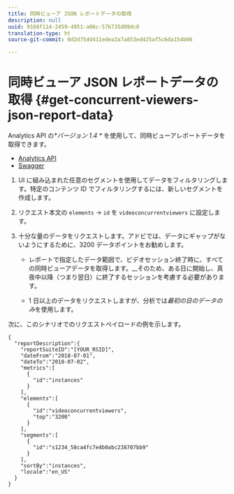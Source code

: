 ```yaml
---
title: 同時ビューア JSON レポートデータの取得
description: null
uuid: 9168f114-2459-4951-a06c-57b735d09dc0
translation-type: ht
source-git-commit: 0d2d75dd411edea2a7a853ed425af5c6da154b06

---
```



# 同時ビューア JSON レポートデータの取得 {#get-concurrent-viewers-json-report-data}

Analytics API の&#x200B;_*&#x200B;バージョン 1.4 *_ を使用して、同時ビューアレポートデータを取得できます。
* [Analytics API](https://github.com/AdobeDocs/analytics-1.4-apis)
* [Swagger](https://adobedocs.github.io/analytics-1.4-apis/swagger-docs.html#/Report/Report.Get)

1. UI に組み込まれた任意のセグメントを使用してデータをフィルタリングします。特定のコンテンツ ID でフィルタリングするには、新しいセグメントを作成します。
1. リクエスト本文の `elements` -&gt; `id` を `videoconcurrentviewers` に設定します。
1. 十分な量のデータをリクエストします。アドビでは、データにギャップがないようにするために、3200 データポイントをお勧めします。

   * レポートで指定したデータ範囲で、ビデオセッション終了時に、すべての同時ビューアデータを取得します。__&#x200B;そのため、ある日に開始し、真夜中以降（つまり翌日）に終了するセッションを考慮する必要があります。

   * 1 日以上のデータをリクエストしますが、分析では&#x200B;_*&#x200B;最初の日のデータのみ&#x200B;*_&#x200B;を使用します。

次に、このシナリオでのリクエストペイロードの例を示します。

```
{
  "reportDescription":{
    "reportSuiteID":"[YOUR_RSID]",
    "dateFrom":"2018-07-01",
    "dateTo":"2018-07-02",
    "metrics":[
      {
        "id":"instances"
      }
    ],
    "elements":[
      {
        "id":"videoconcurrentviewers",
        "top":"3200"
      }
    ],
    "segments":[
      {
        "id":"s1234_58ca4fc7e4b0abc238707bb9"                                         
      }
    ],
    "sortBy":"instances",
    "locale":"en_US"
  }
}
```

<!--
You can extract the concurrent viewers report data using the Experience Cloud API Explorer as follows. 

1. Navigate to: [https://marketing.adobe.com/developer/api-explorer.](https://marketing.adobe.com/developer/api-explorer)
1. Select and enter the following information in the API Explorer form:

    * **API -** Select "Report".
    * **Method -** Select "Queue".
    * **Environment -** Select your data center.
    * Request JSON - Specify the following:

        * `reportSuiteID` - For info on reports suites: [Report Suites](https://marketing.adobe.com/resources/help/en_US/sc/implement/ref-reports-report-suites.html)
        
        * `dateTo` - End date of the report.         
        
          >[!NOTE]
          >
          >The maximum time period supported is two days.

        * `dateFrom` - Start date of the report.
        * `elements : id` - Set to `"videoconcurrentviewers"`
        
        * `elements : top` - Specify the number of entries to be returned.

      Sample request body:

      ```    
      {
          "reportDescription": {
              "reportSuiteID": "[Your Report Suite ID]",
              "dateTo": "2017-09-07",
              "dateFrom": "2017-09-07"
              "metrics": [
                  {
                      "id": "instances"
                  }
              ],
              "elements": [
                  {
                      "id": "videoconcurrentviewers",
                      "top": 2880
                  }
              ]
              "locale": "en_US"
          }
      }
      
      ```

      >[!TIP]
      >
      >Some sessions are ended on the next day, and at that point the data will be available for reporting. In that case the best approach is to select 2 days (2880 minutes) of data, and use only the data for the first day (1440 minutes).

1. Click **Get Response**.

   In the Response field, you should get a `reportID`.
1. In the form, change **Method** to "Get".
1. Enter the value of the `reportID` you received in Step 3, and click **Get Response**.

   The concurrent viewers report data, in JSON format, is presented in the Response field.
   
   For example:
   
   ![](assets/api_helper_2.png) 

   ![](assets/api_helper_1.png)

-->
